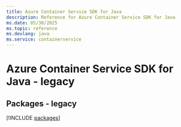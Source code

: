 ```yaml
---
title: Azure Container Service SDK for Java
description: Reference for Azure Container Service SDK for Java
ms.date: 05/30/2025
ms.topic: reference
ms.devlang: java
ms.service: containerservice
---
```

# Azure Container Service SDK for Java - legacy
## Packages - legacy
[!INCLUDE [packages](container-service-index.md)]